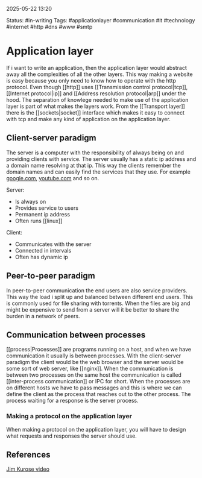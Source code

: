 2025-05-22 13:20

Status: #in-writing 
Tags: #applicationlayer #communication #it #technology #internet #http #dns #www #smtp 

# Application layer

If i want to write an application, then the application layer would abstract away all the complexities of all the other layers. This way making a website is easy because you only need to know how to operate with the http protocol. Even though [[http]] uses [[Transmission control protocol|tcp]], [[Internet protocol|ip]] and [[Address resolution protocol|arp]] under the hood. The separation of knowlege needed to make use of the application layer is part of what makes the layers work. From the [[Transport layer]] there is the [[sockets|socket]] interface which makes it easy to connect with tcp and make any kind of application on the application layer.

## Client-server paradigm
 The server is a computer with the responsibility of always being on and providing clients with service. The server usually has a static ip address and a domain name resolving at that ip. This way the clients remember the domain names and can easily find the services that they use. For example [google.com](https://google.com), [youtube.com](https://youtube.com) and so on.

Server:
- Is always on 
- Provides service to users
- Permanent ip address
- Often runs [[linux]]

Client:
- Communicates with the server 
- Connected in intervals 
- Often has dynamic ip

## Peer-to-peer paradigm
In peer-to-peer communication the end users are also service providers. This way the load i split up and balanced between different end users. This is commonly used for file sharing with torrents. When the files are big and might be expensive to send from a server will it be better to share the burden in a network of peers. 

## Communication between processes

[[process|Processes]] are programs running on a host, and when we have communication it usually is between processes. With the client-server paradigm the client would be the web browser and the server would be some sort of web server, like [[nginx]]. 
When the communication is between two processes on the same host the communication is called [[inter-process communication]] or IPC for short. When the processes are on different hosts we have to pass messages and this is where we can define the client as the process that reaches out to the other process. The process waiting for a response is the server process. 


### Making a protocol on the application layer
When making a protocol on the application layer, you will have to design what requests and responses the server should use. 


## References
[Jim Kurose video](https://www.youtube.com/watch?v=abeupgK5z48&list=PL1ya5dD_M8uX-BLUF1FEvUNsYWQL5_l0O&index=10)